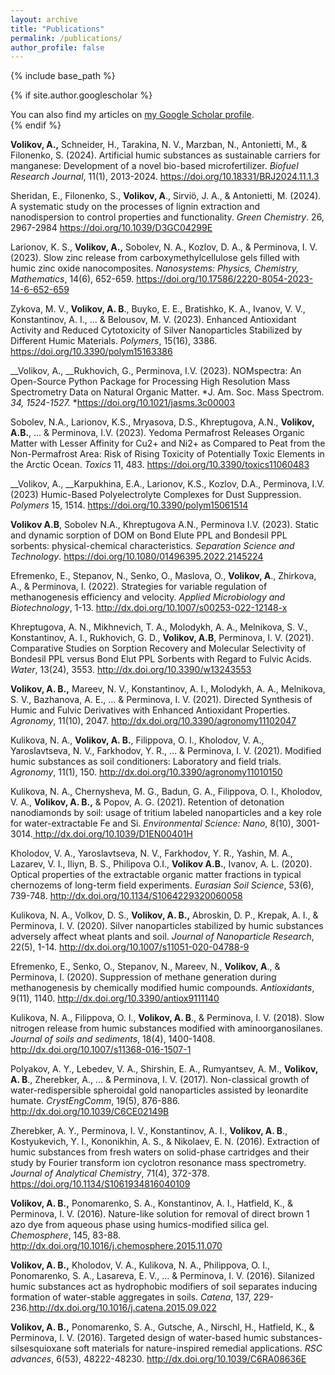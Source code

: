 ```yaml
---
layout: archive
title: "Publications"
permalink: /publications/
author_profile: false
---
```


{% include base_path %}

{% if site.author.googlescholar %}
  <div class="wordwrap">You can also find my articles on <a href="{{site.author.googlescholar}}">my Google Scholar profile</a>.</div>
{% endif %}

__Volikov, A\.,__ Schneider, H\., Tarakina, N\. V\., Marzban, N\., Antonietti, M\., & Filonenko, S\. \(2024\)\. Artificial humic substances as sustainable carriers for manganese: Development of a novel bio\-based microfertilizer\. *Biofuel Research Journal*, 11\(1\), 2013\-2024\. [https://doi\.org/10\.18331/BRJ2024\.11\.1\.3](https://doi.org/10.18331/BRJ2024.11.1.3)

Sheridan, E\., Filonenko, S\., __Volikov, A__\., Sirviö, J\. A\., & Antonietti, M\. \(2024\)\. A systematic study on the processes of lignin extraction and nanodispersion to control properties and functionality\. *Green Chemistry*\. 26, 2967\-2984 [https://doi\.org/10\.1039/D3GC04299E](https://doi.org/10.1039/D3GC04299E)

Larionov, K\. S\., __Volikov, A\.,__ Sobolev, N\. A\., Kozlov, D\. A\., & Perminova, I\. V\. \(2023\)\. Slow zinc release from carboxymethylcellulose gels filled with humic zinc oxide nanocomposites\. *Nanosystems: Physics, Chemistry, Mathematics*, 14\(6\), 652\-659\. [https://doi\.org/10\.17586/2220\-8054\-2023\-14\-6\-652\-659](https://doi.org/10.17586/2220-8054-2023-14-6-652-659)

Zykova, M\. V\., __Volikov, A\. B__\., Buyko, E\. E\., Bratishko, K\. A\., Ivanov, V\. V\., Konstantinov, A\. I\., \.\.\. & Belousov, M\. V\. \(2023\)\. Enhanced Antioxidant Activity and Reduced Cytotoxicity of Silver Nanoparticles Stabilized by Different Humic Materials\. *Polymers*, 15\(16\), 3386\. [https://doi\.org/10\.3390/polym15163386](https://doi.org/10.3390/polym15163386)

__Volikov, A\., __Rukhovich, G\., Perminova, I\.V\. \(2023\)\. NOMspectra: An Open\-Source Python Package for Processing High Resolution Mass Spectrometry Data on Natural Organic Matter\. *J\. Am\. Soc\. Mass Spectrom\. *34, 1524\-1527\.* *[https://doi\.org/10\.1021/jasms\.3c00003](https://doi.org/10.1021/jasms.3c00003)

Sobolev, N\.A\., Larionov, K\.S\., Mryasova, D\.S\., Khreptugova, A\.N\., __Volikov, A\.B\.__, … & Perminova, I\.V\. \(2023\)\. Yedoma Permafrost Releases Organic Matter with Lesser Affinity for Cu2\+ and Ni2\+ as Compared to Peat from the Non\-Permafrost Area: Risk of Rising Toxicity of Potentially Toxic Elements in the Arctic Ocean\. *Toxics* 11, 483\. [https://doi\.org/10\.3390/toxics11060483](https://doi.org/10.3390/toxics11060483)

__Volikov, A\., __Karpukhina, E\.A\., Larionov, K\.S\., Kozlov, D\.A\., Perminova, I\.V\. \(2023\) Humic\-Based Polyelectrolyte Complexes for Dust Suppression\. *Polymers* 15, 1514\. [https://doi\.org/10\.3390/polym15061514](https://doi.org/10.3390/polym15061514)

__Volikov A\.B__, Sobolev N\.A\., Khreptugova A\.N\., Perminova I\.V\. \(2023\)\. Static and dynamic sorption of DOM on Bond Elute PPL and Bondesil PPL sorbents: physical\-chemical characteristics\. *Separation Science and Technology*\. [https://doi\.org/10\.1080/01496395\.2022\.2145224](https://doi.org/10.1080/01496395.2022.2145224)

Efremenko, E\., Stepanov, N\., Senko, O\., Maslova, O\., __Volikov, A__\., Zhirkova, A\., & Perminova, I\. \(2022\)\. Strategies for variable regulation of methanogenesis efficiency and velocity\. *Applied Microbiology and Biotechnology*, 1\-13\. [http://dx\.doi\.org/10\.1007/s00253\-022\-12148\-x](http://dx.doi.org/10.1007/s00253-022-12148-x)

Khreptugova, A\. N\., Mikhnevich, T\. A\., Molodykh, A\. A\., Melnikova, S\. V\., Konstantinov, A\. I\., Rukhovich, G\. D\., __Volikov, A\.B__, Perminova, I\. V\. \(2021\)\. Comparative Studies on Sorption Recovery and Molecular Selectivity of Bondesil PPL versus Bond Elut PPL Sorbents with Regard to Fulvic Acids\. *Water*, 13\(24\), 3553\. [http://dx\.doi\.org/10\.3390/w13243553](http://dx.doi.org/10.3390/w13243553)

__Volikov, A\. B\.,__ Mareev, N\. V\., Konstantinov, A\. I\., Molodykh, A\. A\., Melnikova, S\. V\., Bazhanova, A\. E\., \.\.\. & Perminova, I\. V\. \(2021\)\. Directed Synthesis of Humic and Fulvic Derivatives with Enhanced Antioxidant Properties\. *Agronomy*, 11\(10\), 2047\. [http://dx\.doi\.org/10\.3390/agronomy11102047](http://dx.doi.org/10.3390/agronomy11102047)

Kulikova, N\. A\., __Volikov, A\. B\.__, Filippova, O\. I\., Kholodov, V\. A\., Yaroslavtseva, N\. V\., Farkhodov, Y\. R\., \.\.\. & Perminova, I\. V\. \(2021\)\. Modified humic substances as soil conditioners: Laboratory and field trials\. *Agronomy*, 11\(1\), 150\. [http://dx\.doi\.org/10\.3390/agronomy11010150](http://dx.doi.org/10.3390/agronomy11010150)

Kulikova, N\. A\., Chernysheva, M\. G\., Badun, G\. A\., Filippova, O\. I\., Kholodov, V\. A\., __Volikov, A\. B\.,__ & Popov, A\. G\. \(2021\)\. Retention of detonation nanodiamonds by soil: usage of tritium labeled nanoparticles and a key role for water\-extractable Fe and Si\. *Environmental Science: Nano*, 8\(10\), 3001\-3014\.[ http://dx\.doi\.org/10\.1039/D1EN00401H](http://dx.doi.org/10.1039/D1EN00401H)

Kholodov, V\. A\., Yaroslavtseva, N\. V\., Farkhodov, Y\. R\., Yashin, M\. A\., Lazarev, V\. I\., Iliyn, B\. S\., Philipova O\.I\., __Volikov A\.B\.__, Ivanov, A\. L\. \(2020\)\. Optical properties of the extractable organic matter fractions in typical chernozems of long\-term field experiments\. *Eurasian Soil Science*, 53\(6\), 739\-748\. [http://dx\.doi\.org/10\.1134/S1064229320060058](http://dx.doi.org/10.1134/S1064229320060058)

Kulikova, N\. A\., Volkov, D\. S\., __Volikov, A\. B\.,__ Abroskin, D\. P\., Krepak, A\. I\., & Perminova, I\. V\. \(2020\)\. Silver nanoparticles stabilized by humic substances adversely affect wheat plants and soil\. *Journal of Nanoparticle Research*, 22\(5\), 1\-14\. [http://dx\.doi\.org/10\.1007/s11051\-020\-04788\-9](http://dx.doi.org/10.1007/s11051-020-04788-9)

Efremenko, E\., Senko, O\., Stepanov, N\., Mareev, N\., __Volikov, A__\., & Perminova, I\. \(2020\)\. Suppression of methane generation during methanogenesis by chemically modified humic compounds\. *Antioxidants*, 9\(11\), 1140\. [http://dx\.doi\.org/10\.3390/antiox9111140](http://dx.doi.org/10.3390/antiox9111140)

Kulikova, N\. A\., Filippova, O\. I\., __Volikov, A\. B__\., & Perminova, I\. V\. \(2018\)\. Slow nitrogen release from humic substances modified with aminoorganosilanes\. *Journal of soils and sediments*, 18\(4\), 1400\-1408\. [http://dx\.doi\.org/10\.1007/s11368\-016\-1507\-1](http://dx.doi.org/10.1007/s11368-016-1507-1)

Polyakov, A\. Y\., Lebedev, V\. A\., Shirshin, E\. A\., Rumyantsev, A\. M\., __Volikov, A\. B__\., Zherebker, A\., \.\.\. & Perminova, I\. V\. \(2017\)\. Non\-classical growth of water\-redispersible spheroidal gold nanoparticles assisted by leonardite humate\. *CrystEngComm*, 19\(5\), 876\-886\. [http://dx\.doi\.org/10\.1039/C6CE02149B](http://dx.doi.org/10.1039/C6CE02149B)

Zherebker, A\. Y\., Perminova, I\. V\., Konstantinov, A\. I\., __Volikov, A\. B__\., Kostyukevich, Y\. I\., Kononikhin, A\. S\., & Nikolaev, E\. N\. \(2016\)\. Extraction of humic substances from fresh waters on solid\-phase cartridges and their study by Fourier transform ion cyclotron resonance mass spectrometry\. *Journal of Analytical Chemistry*, 71\(4\), 372\-378\. [https://doi\.org/10\.1134/S1061934816040109](https://doi.org/10.1134/S1061934816040109)

__Volikov, A\. B\.,__ Ponomarenko, S\. A\., Konstantinov, A\. I\., Hatfield, K\., & Perminova, I\. V\. \(2016\)\. Nature\-like solution for removal of direct brown 1 azo dye from aqueous phase using humics\-modified silica gel\. *Chemosphere*, 145, 83\-88\. [http://dx\.doi\.org/10\.1016/j\.chemosphere\.2015\.11\.070](http://dx.doi.org/10.1016/j.chemosphere.2015.11.070)

__Volikov, A\. B\.,__ Kholodov, V\. A\., Kulikova, N\. A\., Philippova, O\. I\., Ponomarenko, S\. A\., Lasareva, E\. V\., \.\.\. & Perminova, I\. V\. \(2016\)\. Silanized humic substances act as hydrophobic modifiers of soil separates inducing formation of water\-stable aggregates in soils\. *Catena*, 137, 229\-236\.[http://dx\.doi\.org/10\.1016/j\.catena\.2015\.09\.022](http://dx.doi.org/10.1016/j.catena.2015.09.022)

__Volikov, A\. B\.,__ Ponomarenko, S\. A\., Gutsche, A\., Nirschl, H\., Hatfield, K\., & Perminova, I\. V\. \(2016\)\. Targeted design of water\-based humic substances\-silsesquioxane soft materials for nature\-inspired remedial applications\. *RSC advances*, 6\(53\), 48222\-48230\. [http://dx\.doi\.org/10\.1039/C6RA08636E](http://dx.doi.org/10.1039/C6RA08636E)

